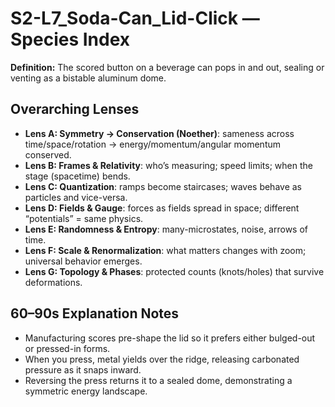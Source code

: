 # S2-L7_Soda-Can_Lid-Click — Species Index
**Definition:** The scored button on a beverage can pops in and out, sealing or venting as a bistable aluminum dome.

## Overarching Lenses

- **Lens A: Symmetry -> Conservation (Noether)**: sameness across time/space/rotation → energy/momentum/angular momentum conserved.
- **Lens B: Frames & Relativity**: who’s measuring; speed limits; when the stage (spacetime) bends.
- **Lens C: Quantization**: ramps become staircases; waves behave as particles and vice-versa.
- **Lens D: Fields & Gauge**: forces as fields spread in space; different “potentials” = same physics.
- **Lens E: Randomness & Entropy**: many-microstates, noise, arrows of time.
- **Lens F: Scale & Renormalization**: what matters changes with zoom; universal behavior emerges.
- **Lens G: Topology & Phases**: protected counts (knots/holes) that survive deformations.

## 60–90s Explanation Notes
- Manufacturing scores pre-shape the lid so it prefers either bulged-out or pressed-in forms.
- When you press, metal yields over the ridge, releasing carbonated pressure as it snaps inward.
- Reversing the press returns it to a sealed dome, demonstrating a symmetric energy landscape.
